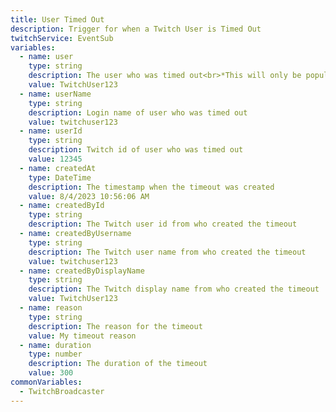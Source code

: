 ```yaml
---
title: User Timed Out
description: Trigger for when a Twitch User is Timed Out
twitchService: EventSub
variables:
  - name: user
    type: string
    description: The user who was timed out<br>*This will only be populated if the user has been present in chat*
    value: TwitchUser123
  - name: userName
    type: string
    description: Login name of user who was timed out
    value: twitchuser123
  - name: userId
    type: string
    description: Twitch id of user who was timed out
    value: 12345
  - name: createdAt
    type: DateTime
    description: The timestamp when the timeout was created
    value: 8/4/2023 10:56:06 AM
  - name: createdById
    type: string
    description: The Twitch user id from who created the timeout
  - name: createdByUsername
    type: string
    description: The Twitch user name from who created the timeout
    value: twitchuser123
  - name: createdByDisplayName
    type: string
    description: The Twitch display name from who created the timeout
    value: TwitchUser123
  - name: reason
    type: string
    description: The reason for the timeout
    value: My timeout reason
  - name: duration
    type: number
    description: The duration of the timeout
    value: 300
commonVariables:
  - TwitchBroadcaster
---
```

